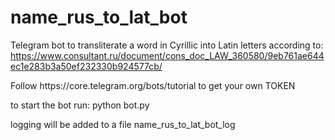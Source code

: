 # name_rus_to_lat_bot
Telegram bot to transliterate a word in Cyrillic into Latin letters
according to: https://www.consultant.ru/document/cons_doc_LAW_360580/9eb761ae644ec1e283b3a50ef232330b924577cb/

<p>Follow https://core.telegram.org/bots/tutorial 
to get your own TOKEN


<p>to start the bot run:
python bot.py

logging will be added to a file name_rus_to_lat_bot_log
